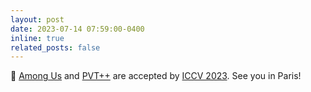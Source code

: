 ```yaml
---
layout: post
date: 2023-07-14 07:59:00-0400
inline: true
related_posts: false
---
```


:tada: [Among Us](https://arxiv.org/abs/2303.09495) and [PVT++](https://arxiv.org/abs/2211.11629) are accepted by [ICCV 2023](https://iccv2023.thecvf.com/). See you in Paris!